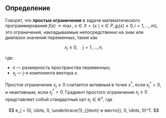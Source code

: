 ## Определение
Говорят, что **простые ограничения** в задаче математического программирования $f(x) \to \max$, $x \in X = \{x \mid x \in P, \, g_i(x) \geq 0, \, i = 1, \dots, m\}$, это ограничения, накладываемые непосредственно на знак или диапазон значений переменных, такие как

$$
x_j \geq 0, \quad j = 1, \dots, n,
$$

где:
* $n$ — размерность пространства переменных;
* $x_j$ — $j$-я компонента вектора $x$.

Простое ограничение $x_j \geq 0$ считается активным в точке $x^*$, если $x_j^* = 0$, и неактивным, если $x_j^* > 0$. Градиент простого ограничения $x_j \geq 0$ представляет собой стандартный орт $e_j \in \mathbb{R}^n$, где

$$
e_j = (0, \dots, 0, \underbrace{1}_{j\text{-е место}}, 0, \dots, 0)^T.
$$

